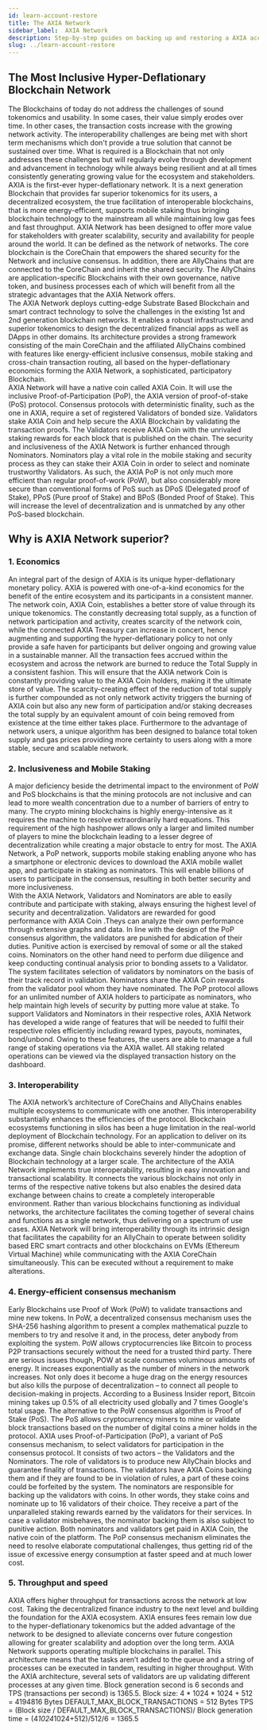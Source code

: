 ```yaml
---
id: learn-account-restore
title: The AXIA Network
sidebar_label:  AXIA Network
description: Step-by-step guides on backing up and restoring a AXIA account.
slug: ../learn-account-restore
---
```


## The Most Inclusive Hyper-Deflationary Blockchain Network
The Blockchains of today do not address the challenges of sound tokenomics and usability. In some cases, their value simply erodes over time. In other cases, the transaction costs increase with the growing network activity. The interoperability challenges are being met with short term mechanisms which don't provide a true solution that cannot be sustained over time. What is required is a Blockchain that not only addresses these challenges but will regularly evolve through development and advancement in technology while always being resilient and at all times consistently generating growing value for the ecosystem and stakeholders.
AXIA is the first-ever hyper-deflationary network. It is a next generation Blockchain that provides far superior tokenomics for its users, a decentralized ecosystem, the true facilitation of interoperable blockchains, that is more energy-efficient, supports mobile staking thus bringing blockchain technology to the mainstream all while maintaining low gas fees and fast throughput.
AXIA Network has been designed to offer more value for stakeholders with greater scalability, security and availability for people around the world. It can be defined as the network of networks. The core blockchain is the CoreChain that empowers the shared security for the Network and inclusive consensus. In addition, there are AllyChains that are connected to the CoreChain and inherit the shared security. The AllyChains are application-specific Blockchains with their own governance, native token, and business processes each of which will benefit from all the strategic advantages that the AXIA Network offers.         
The AXIA Network deploys cutting-edge Substrate Based Blockchain and smart contract technology to solve the challenges in the existing 1st and 2nd generation blockchain networks. It enables a robust infrastructure and superior tokenomics to design the decentralized financial apps as well as DApps in other domains. Its architecture provides a strong framework consisting of the main CoreChain and the affiliated AllyChains combined with features like energy-efficient inclusive consensus, mobile staking and cross-chain transaction routing, all based on the hyper-deflationary economics forming the AXIA Network, a sophisticated, participatory Blockchain.        
AXIA Network will have a native coin called AXIA Coin. It will use the inclusive Proof-of-Participation (PoP), the AXIA version of proof-of-stake (PoS) protocol. Consensus protocols with deterministic finality, such as the one in AXIA, require a set of registered Validators of bonded size. Validators stake AXIA Coin and help secure the AXIA Blockchain by validating the transaction proofs. The Validators receive AXIA Coin with the unrivaled staking rewards for each block that is published on the chain. The security and inclusiveness of the AXIA Network is further enhanced through Nominators. Nominators play a vital role in the mobile staking and security process as they can stake their AXIA Coin in order to select and nominate trustworthy Validators. 
As such, the AXIA PoP is not only much more efficient than regular proof-of-work (PoW), but also considerably more secure than conventional forms of PoS such as DPoS (Delegated proof of Stake), PPoS (Pure proof of Stake) and BPoS (Bonded Proof of Stake). This will increase the level of decentralization and is unmatched by any other PoS-based blockchain. 
## Why is AXIA Network superior?
### 1. Economics 
An integral part of the design of AXIA is its unique hyper-deflationary monetary policy. AXIA is powered with one-of-a-kind economics  for the benefit of the entire ecosystem and its participants in a consistent manner. The network coin, AXIA Coin, establishes a better store of value through its unique tokenomics. The constantly decreasing total supply, as a function of network participation and activity, creates scarcity of the network coin, while the connected AXIA Treasury can increase in concert, hence augmenting and supporting the hyper-deflationary policy to not only provide a safe haven for participants but deliver ongoing and growing value in a sustainable manner.
All the transaction fees accrued within the ecosystem and across the network are burned to reduce the Total Supply in a consistent fashion. This will ensure that the AXIA network Coin is constantly providing value to the AXIA Coin holders, making it the ultimate store of value.
The scarcity-creating effect of the reduction of total supply is  further compounded as not only network activity triggers the burning  of AXIA coin  but also any new form of participation and/or staking  decreases the total supply by an equivalent amount of coin being removed from existence at the time either takes place.
Furthermore to the advantage of network users, a unique algorithm has been designed to balance total token supply and  gas prices providing more certainty to users along with a more stable, secure and scalable network.
### 2. Inclusiveness and Mobile Staking
A major deficiency beside the detrimental impact to the environment of PoW and PoS blockchains is that the mining protocols are not inclusive and can lead to more wealth concentration due to a number of barriers of entry to many. The crypto mining blockchains is highly energy-intensive as it requires the machine to resolve extraordinarily hard equations. This requirement of the high hashpower allows only a larger and limited number of players to mine the blockchain leading to a lesser degree of decentralization while creating a major obstacle to entry for most. The AXIA Network, a PoP network, supports mobile staking enabling anyone who has a  smartphone or electronic devices to download the AXIA mobile wallet app, and participate in staking as nominators. This will enable billions of users to participate in the consensus, resulting in both better security and more inclusiveness.      
With the AXIA Network, Validators and Nominators are able to easily contribute and participate with staking, always ensuring the highest level of security and decentralization.
Validators are rewarded for good performance with AXIA Coin .Theys can analyze their own performance through extensive graphs and data. In line with the design of the PoP consensus algorithm, the validators are punished for abdication of their duties. Punitive action is exercised by removal of some or all the staked coins.
Nominators on the other hand need to perform due diligence and keep conducting continual analysis prior to bonding assets to a Validator. The system facilitates selection of validators by nominators on the basis of their track record in validation. Nominators share the AXIA Coin rewards from the validator pool whom they have nominated. The PoP protocol allows for an unlimited number of AXIA holders to participate as nominators, who help maintain high levels of security by putting more value at stake. 
To support Validators and Nominators in their respective roles, AXIA Network has developed a wide range of features that will be needed to fulfil their respective roles efficiently including reward types, payouts, nominates, bond/unbond. Owing to these features, the users are able to manage a full range of staking operations via the AXIA wallet.
All staking related operations can be viewed via the displayed transaction history on the dashboard. 
### 3. Interoperability
The AXIA network’s architecture of CoreChains and AllyChains enables multiple ecosystems to communicate with one another. This interoperability substantially enhances the efficiencies of the protocol.
Blockchain ecosystems functioning in silos has been a huge limitation in the real-world deployment of Blockchain technology. For an application to deliver on its promise, different networks should be able to inter-communicate and exchange data. Single chain blockchains severely hinder the adoption of Blockchain technology at a larger scale.
The architecture of the AXIA Network implements true interoperability, resulting in easy innovation and transactional scalability. It connects the various blockchains not only in terms of the respective native tokens but also enables the desired data exchange between chains to create a completely interoperable environment. Rather than various blockchains functioning as individual networks, the architecture facilitates the coming together of several chains and functions as a single network, thus delivering on a spectrum of use cases.
AXIA Network will bring interoperability through its intrinsic design that facilitates the capability for an AllyChain to operate between solidity based ERC smart contracts and other blockchains on EVMs  (Ethereum Virtual Machine) while communicating with the AXIA CoreChain simultaneously. This can be executed without a requirement to make alterations.
### 4. Energy-efficient consensus mechanism
Early Blockchains use Proof of Work (PoW) to validate transactions and mine new tokens. In PoW, a decentralized consensus mechanism uses the SHA-256 hashing algorithm to present a complex mathematical puzzle to members to try and resolve it and, in the process, deter anybody from exploiting the system.
PoW allows cryptocurrencies like Bitcoin to process P2P transactions securely without the need for a trusted third party. There are serious issues though, POW at scale consumes voluminous amounts of energy. It increases exponentially as the number of miners in the network increases. Not only does it become a huge drag on the energy resources but also kills the purpose of decentralization – to connect all people to decision-making in projects. According to a Business Insider report, Bitcoin mining takes up 0.5% of all electricity used globally and 7 times Google's total usage.
The alternative to the PoW consensus algorithm is Proof of Stake (PoS). The PoS allows cryptocurrency miners to mine or validate block transactions based on the number of digital coins a miner holds in the protocol.
AXIA uses Proof-of-Participation (PoP), a variant of PoS consensus mechanism, to select validators for participation in the consensus protocol. It consists of two actors – the Validators and the Nominators. The role of validators is to produce new AllyChain blocks and guarantee finality of transactions. The validators have AXIA Coins backing them and if they are found to be in violation of rules, a part of these coins could be forfeited by the system.
The nominators are responsible for backing up the validators with coins. In other words, they stake coins and nominate up to 16 validators of their choice. They receive a part of the unparalleled staking rewards earned by the validators for their services. In case a validator misbehaves, the nominator backing them is also subject to punitive action. Both nominators and validators get paid in AXIA Coin, the native coin of the platform.
The PoP consensus mechanism eliminates the need to resolve elaborate computational challenges, thus getting rid of the issue of excessive energy consumption at faster speed and at much lower cost.
### 5. Throughput and speed
AXIA offers higher throughput for transactions across the network at low cost. Taking the decentralized finance industry to the next level and building the foundation for the AXIA ecosystem.
AXIA ensures fees remain low due to the hyper-deflationary tokenomics but the added advantage of the network  to be designed to alleviate concerns over future congestion allowing for greater scalability and adoption over the long term.
AXIA Network supports operating multiple blockchains in parallel. This architecture means that the tasks aren’t added to the queue and a string of processes can be executed in tandem, resulting in higher throughput. With the AXIA architecture, several sets of validators are up validating different processes at any given time. Block generation second is 6 seconds and TPS (transactions per second) is 1365.5.
Block size: 4 * 1024 * 1024 + 512 = 4194816 Bytes
DEFAULT_MAX_BLOCK_TRANSACTIONS = 512 Bytes
 TPS =   (Block size / DEFAULT_MAX_BLOCK_TRANSACTIONS)/ Block generation time
    	=   (4*1024*1024+512)/512/6
    	=   1365.5

